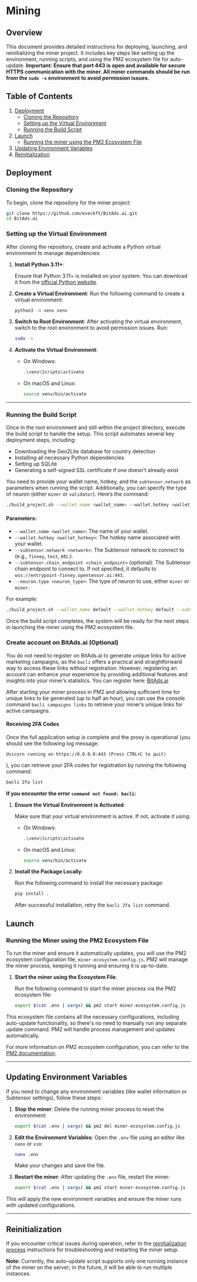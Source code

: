 # Mining
## Overview

This document provides detailed instructions for deploying, launching, and reinitializing the miner project. It includes key steps like setting up the environment, running scripts, and using the PM2 ecosystem file for auto-update. **Important: Ensure that port 443 is open and available for secure HTTPS communication with the miner. All miner commands should be run from the `sudo -s` environment to avoid permission issues.**

## Table of Contents

1. [Deployment](#deployment)
    - [Cloning the Repository](#cloning-the-repository)
    - [Setting up the Virtual Environment](#setting-up-the-virtual-environment)
    - [Running the Build Script](#running-the-build-script)
2. [Launch](#launch)
    - [Running the miner using the PM2 Ecosystem File](#running-the-miner-using-the-pm2-ecosystem-file)
3. [Updating Environment Variables](#updating-environment-variables)
4. [Reinitialization](#reinitialization)

## Deployment

### Cloning the Repository

To begin, clone the repository for the miner project:

```bash
git clone https://github.com/eseckft/BitAds.ai.git
cd BitAds.ai
```

### Setting up the Virtual Environment

After cloning the repository, create and activate a Python virtual environment to manage dependencies:

1. **Install Python 3.11+**:

   Ensure that Python 3.11+ is installed on your system. You can download it from
   the [official Python website](https://www.python.org/downloads/).


2. **Create a Virtual Environment**:
   Run the following command to create a virtual environment:

   ```bash
   python3 -m venv venv
   ```

3. **Switch to Root Environment**:
   After activating the virtual environment, switch to the root environment to avoid permission issues. Run:

   ```bash
   sudo -s
   ```

4. **Activate the Virtual Environment**:
    - On Windows:

      ```bash
      .\venv\Scripts\activate
      ```

    - On macOS and Linux:

      ```bash
      source venv/bin/activate
      ```

---

### Running the Build Script

Once in the root environment and still within the project directory, execute the build script to handle the setup. This script automates several key deployment steps, including:

- Downloading the Geo2Lite database for country detection
- Installing all necessary Python dependencies
- Setting up SQLite
- Generating a self-signed SSL certificate if one doesn't already exist

You need to provide your wallet name, hotkey, and the `subtensor.network` as parameters when running the script. Additionally, you can specify the type of neuron (either `miner` or `validator`). Here’s the command:

```bash
./build_project.sh --wallet.name <wallet_name> --wallet.hotkey <wallet_hotkey> --subtensor.network <network> --subtensor.chain_endpoint <chain_endpoint> --neuron.type <neuron_type>
```

#### Parameters:
- `--wallet.name <wallet_name>`: The name of your wallet.
- `--wallet.hotkey <wallet_hotkey>`: The hotkey name associated with your wallet.
- `--subtensor.network <network>`: The Subtensor network to connect to (e.g., `finney`, `test`, etc.).
- `--subtensor.chain_endpoint <chain_endpoint>` (optional): The Subtensor chain endpoint to connect to. If not specified, it defaults to `wss://entrypoint-finney.opentensor.ai:443`.
- `--neuron.type <neuron_type>`: The type of neuron to use, either `miner` or `miner`.

For example:

```bash
./build_project.sh --wallet.name default --wallet.hotkey default --subtensor.network finney --neuron.type miner
```

Once the build script completes, the system will be ready for the next steps in launching the miner using the PM2 ecosystem file.

### Create account on BitAds.ai (Optional)

You do not need to register on BitAds.ai to generate unique links for active marketing campaigns, as the `bacli` offers a practical and straightforward way to access these links without registration. However, registering an account can enhance your experience by providing additional features and insights into your miner’s statistics. You can register here: [BitAds.ai](https://bitads.ai/sign-up)

After starting your miner process in PM2 and allowing sufficient time for unique links to be generated (up to half an hour), you can use the console command `bacli campaigns links` to retrieve your miner’s unique links for active campaigns.


#### Receiving 2FA Codes

Once the full application setup is complete and the proxy is operational (you should see the following log message:

```
Uvicorn running on https://0.0.0.0:443 (Press CTRL+C to quit)
```

), you can retrieve your 2FA codes for registration by running the following command:

```bash
bacli 2fa list
```

**If you encounter the error `command not found: bacli`:**

1. **Ensure the Virtual Environment is Activated**:

   Make sure that your virtual environment is active. If not, activate it using:

   - On Windows:

     ```bash
     .\venv\Scripts\activate
     ```

   - On macOS and Linux:

     ```bash
     source venv/bin/activate
     ```

2. **Install the Package Locally**:

   Run the following command to install the necessary package:

   ```bash
   pip install .
   ```

   After successful installation, retry the `bacli 2fa list` command.


## Launch

### Running the Miner using the PM2 Ecosystem File

To run the miner and ensure it automatically updates, you will use the PM2 ecosystem configuration file, `miner-ecosystem.config.js`. PM2 will manage the miner process, keeping it running and ensuring it is up-to-date.

1. **Start the miner using the Ecosystem File**:

   Run the following command to start the miner process via the PM2 ecosystem file:

   ```bash
   export $(cat .env | xargs) && pm2 start miner-ecosystem.config.js
   ```

This ecosystem file contains all the necessary configurations, including auto-update functionality, so there's no need to manually run any separate update command. PM2 will handle process management and updates automatically.

For more information on PM2 ecosystem configuration, you can refer to the [PM2 documentation](https://pm2.keymetrics.io/docs/usage/application-declaration/).

---

## Updating Environment Variables

If you need to change any environment variables (like wallet information or Subtensor settings), follow these steps:

1. **Stop the miner**:
   Delete the running miner process to reset the environment:

   ```bash
   export $(cat .env | xargs) && pm2 del miner-ecosystem.config.js
   ```

2. **Edit the Environment Variables**:
   Open the `.env` file using an editor like `nano` or `vim`:

   ```bash
   nano .env
   ```

   Make your changes and save the file.

3. **Restart the miner**:
   After updating the `.env` file, restart the miner:

   ```bash
   export $(cat .env | xargs) && pm2 start miner-ecosystem.config.js
   ```

This will apply the new environment variables and ensure the miner runs with updated configurations.

---

## Reinitialization

If you encounter critical issues during operation, refer to the [reinitialization process](reinitialization.md) instructions for troubleshooting and restarting the miner setup.

**Note:** Currently, the auto-update script supports only one running instance of the miner on the server; in the future, it will be able to run multiple instances.
